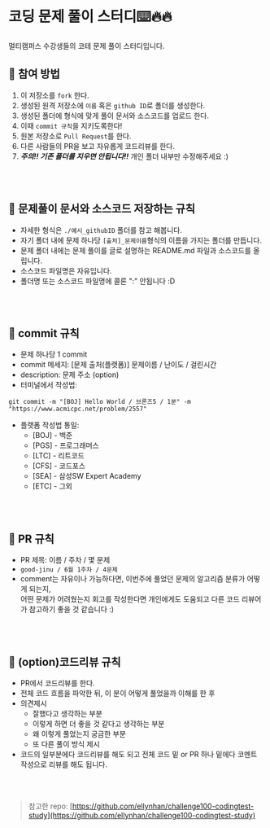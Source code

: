 # 코딩 문제 풀이 스터디⌨️🔥🔥

멀티캠퍼스 수강생들의 코테 문제 풀이 스터디입니다.

## 📌 참여 방법
1. 이 저장소를 `fork` 한다.
2. 생성된 원격 저장소에 `이름` 혹은 `github ID`로 폴더를 생성한다.
3. 생성된 폴더에 형식에 맞게 풀이 문서와 소스코드를 업로드 한다.
4. 이때 `commit 규칙`을 지키도록한다!
5. 원본 저장소로 `Pull Request`를 한다.
6. 다른 사람들의 PR을 보고 자유롭게 코드리뷰를 한다.
7. ***주의!! 기존 폴더를 지우면 안됩니다!!*** 개인 폴더 내부만 수정해주세요 :)

<br />
<br />

## 📌 문제풀이 문서와 소스코드 저장하는 규칙 
- 자세한 형식은 `./예시_githubID` 폴더를 참고 해봅니다.
- 자기 폴더 내에 문제 하나당 `[출처]_문제이름`형식의 이름을 가지는 폴더를 만듭니다.
- 문제 폴더 내에는 문제 풀이를 글로 설명하는 README.md 파일과 소스코드를 올립니다.
- 소스코드 파일명은 자유입니다.
- 폴더명 또는 소스코드 파일명에 콜론 ":" 안됩니다 :D

<br />
<br />

## 📌 commit 규칙
- 문제 하나당 1 commit
- commit 메세지: [문제 출처(플랫폼)] 문제이름 / 난이도 / 걸린시간 
- description: 문제 주소 (option)
- 터미널에서 작성법: 
```
git commit -m "[BOJ] Hello World / 브론즈5 / 1분" -m "https://www.acmicpc.net/problem/2557"
```
- 플랫폼 작성법 통일: 
  * [BOJ] - 백준 
  * [PGS] - 프로그래머스
  * [LTC] - 리트코드
  * [CFS] - 코드포스
  * [SEA] - 삼성SW Expert Academy
  * [ETC] - 그외

<br />
<br />

## 📌 PR 규칙
- PR 제목: 이름 / 주차 / 몇 문제
-  ```good-jinu / 6월 1주차 / 4문제 ```
-  comment는 자유이나 가능하다면, 이번주에 풀었던 문제의 알고리즘 분류가 어떻게 되는지, <br> 어떤 문제가 어려웠는지 회고를 작성한다면 개인에게도 도움되고 다른 코드 리뷰어가 참고하기 좋을 것 같습니다 :)


<br />
<br />

## 📌 (option)코드리뷰 규칙
- PR에서 코드리뷰를 한다.
- 전체 코드 흐름을 파악한 뒤, 이 분이 어떻게 풀었을까 이해를 한 후 
- 의견제시
  -   잘했다고 생각하는 부분
  -   이렇게 하면 더 좋을 것 같다고 생각하는 부분
  -   왜 이렇게 풀었는지 궁금한 부분
  -   또 다른 풀이 방식 제시
- 코드의 일부분에다 코드리뷰를 해도 되고 전체 코드 밑 or PR 하나 밑에다 코멘트 작성으로 리뷰를 해도 됩니다.

<br />
<br />

> 참고한 repo: [https://github.com/ellynhan/challenge100-codingtest-study](https://github.com/ellynhan/challenge100-codingtest-study)
